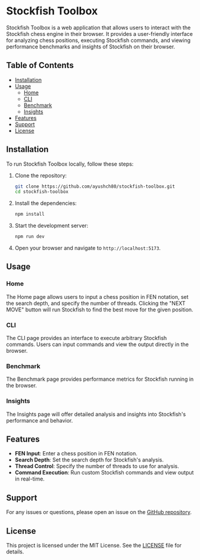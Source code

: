 # Stockfish Toolbox

Stockfish Toolbox is a web application that allows users to interact with the Stockfish chess engine in their browser. It provides a user-friendly interface for analyzing chess positions, executing Stockfish commands, and viewing performance benchmarks and insights of Stockfish on their browser.

## Table of Contents

- [Installation](#installation)
- [Usage](#usage)
  - [Home](#home)
  - [CLI](#cli)
  - [Benchmark](#benchmark)
  - [Insights](#insights)
- [Features](#features)
- [Support](#support)
- [License](#license)

## Installation

To run Stockfish Toolbox locally, follow these steps:

1. Clone the repository:
    ```sh
    git clone https://github.com/ayushch80/stockfish-toolbox.git
    cd stockfish-toolbox
    ```

2. Install the dependencies:
    ```sh
    npm install
    ```

3. Start the development server:
    ```sh
    npm run dev
    ```

4. Open your browser and navigate to `http://localhost:5173`.

## Usage

### Home

The Home page allows users to input a chess position in FEN notation, set the search depth, and specify the number of threads. Clicking the "NEXT MOVE" button will run Stockfish to find the best move for the given position.

### CLI

The CLI page provides an interface to execute arbitrary Stockfish commands. Users can input commands and view the output directly in the browser.

### Benchmark

The Benchmark page provides performance metrics for Stockfish running in the browser.

### Insights

The Insights page will offer detailed analysis and insights into Stockfish's performance and behavior.

## Features

- **FEN Input**: Enter a chess position in FEN notation.
- **Search Depth**: Set the search depth for Stockfish's analysis.
- **Thread Control**: Specify the number of threads to use for analysis.
- **Command Execution**: Run custom Stockfish commands and view output in real-time.

## Support

For any issues or questions, please open an issue on the [GitHub repository](https://github.com/ayushch80/stockfish-toolbox/issues).

## License

This project is licensed under the MIT License. See the [LICENSE](LICENSE) file for details.
